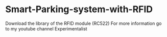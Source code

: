 # Smart-Parking-system-with-RFID

Download the library of the RFID module (RC522)
For more information go to my youtube channel Experimentalist
